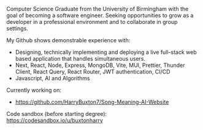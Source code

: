 Computer Science Graduate from the University of Birmingham with the goal of becoming a software engineer. Seeking opportunities to grow as a developer in a professional environment and to collaborate in group settings.


My Github shows demonstrable experience with: 

- Designing, technically implementing and deploying a live full-stack web based application that handles simultaneous users.
- Next, React, Node, Express, MongoDB, Vite, MUI, Prettier, Thunder Client, React Query, React Router, JWT authentication, CI/CD
- Javascript, AI and Algorithms

Currently working on:

  - https://github.com/HarryBuxton7/Song-Meaning-AI-Website

Code sandbox (before starting degree): https://codesandbox.io/u/buxtonharry
